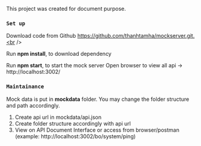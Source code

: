 This project was created for document purpose.

### `Set up`

Download code from Github
https://github.com/thanhtamha/mockserver.git.<br />

Run <strong>npm install</strong>, to download dependency

Run <strong>npm start</strong>, to start the mock server
Open browser to view all api -> http://localhost:3002/

### `Maintainance`

Mock data is put in <strong>mockdata</strong> folder.
You may change the folder structure and path accordingly.

1. Create api url in mockdata/api.json
2. Create folder structure accordingly with api url
3. View on API Document Interface or access from browser/postman
   (example: http://localhost:3002/bo/system/ping)
